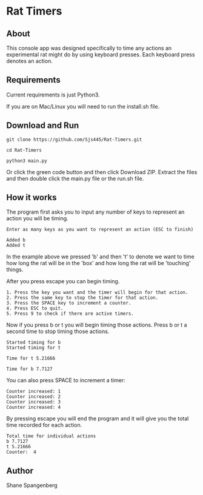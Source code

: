 # Rat Timers

## About

This console app was designed specifically to time any actions an experimental rat might do by using keyboard presses. Each keyboard press denotes an action.

## Requirements

Current requirements is just Python3.

If you are on Mac/Linux you will need to run the install.sh file.

## Download and Run

```
git clone https://github.com/Sjs445/Rat-Timers.git
```

```
cd Rat-Timers
```

```
python3 main.py
```

Or click the green code button and then click Download ZIP. Extract the files and then double click the main.py file or the run.sh file.


## How it works

The program first asks you to input any number of keys to represent an action you will be timing.

```
Enter as many keys as you want to represent an action (ESC to finish)

Added b
Added t
```

In the example above we pressed 'b' and then 't' to denote we want to time how long the rat will be in the 'box' and how long the rat will be 'touching' things.

After you press escape you can begin timing.

```
1. Press the key you want and the timer will begin for that action.
2. Press the same key to stop the timer for that action.
3. Press the SPACE key to increment a counter.
4. Press ESC to quit.
5. Press 9 to check if there are active timers.
```

Now if you press b or t you will begin timing those actions. Press b or t a second time to stop timing those actions.

```
Started timing for b
Started timing for t

Time for t 5.21666

Time for b 7.7127
```

You can also press SPACE to increment a timer:
```
Counter increased: 1
Counter increased: 2
Counter increased: 3
Counter increased: 4
```

By pressing escape you will end the program and it will give you the total time recorded for each action.

```
Total time for individual actions
b 7.7127
t 5.21666
Counter:  4
```

## Author

Shane Spangenberg
